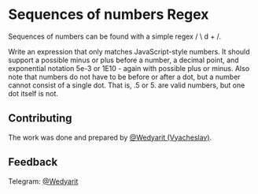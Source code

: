 # Sequences of numbers Regex
Sequences of numbers can be found with a simple regex / \ d + /.

Write an expression that only matches JavaScript-style numbers. It should support a possible minus or plus before a number, a decimal point, and exponential notation 5e-3 or 1E10 - again with possible plus or minus. Also note that numbers do not have to be before or after a dot, but a number cannot consist of a single dot. That is, .5 or 5. are valid numbers, but one dot itself is not.

## Contributing
The work was done and prepared by [@Wedyarit (Vyacheslav)](https://github.com/Wedyarit).

## Feedback
Telegram: [@Wedyarit](https://t.me/Wedyarit)
